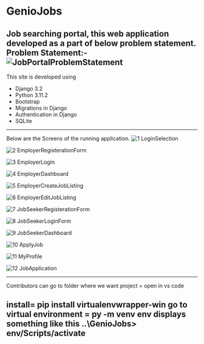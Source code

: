 # GenioJobs
Job searching portal, this web application developed as a part of below problem statement.
Problem Statement:-![JobPortalProblemStatement](https://github.com/ThonteShila/GenioJobs/assets/121039923/8b2aa251-055a-479d-b07e-05b7bd2a9429)
-----------------------------------------------------------------------------------------
This site is developed using
- Django 3.2
- Python 3.11.2
- Bootstrap
- Migrations in Django
- Authentication in Django
- SQLite
-----------------------------------------------------------------------------------------
Below are the Screens of the running application.
![1 LoginSelection](https://github.com/ThonteShila/GenioJobs/assets/121039923/3d7dbf21-78b1-4b21-b547-2ca7e373fe6c)

![2 EmployerRegisterationForm](https://github.com/ThonteShila/GenioJobs/assets/121039923/0719bef7-575c-4ceb-9922-f06157fb5dc7)

![3 EmployerLogin](https://github.com/ThonteShila/GenioJobs/assets/121039923/3866b9c1-0bf6-4239-bdc1-6d217ba48a01)

![4 EmployerDashboard](https://github.com/ThonteShila/GenioJobs/assets/121039923/6d63e091-62d5-4d34-b602-65a163a2cf73)

![5 EmployerCreateJobListing](https://github.com/ThonteShila/GenioJobs/assets/121039923/647adf29-2afe-447f-a1e6-73d453a15f4e)

![6 EmployerEditJobListing](https://github.com/ThonteShila/GenioJobs/assets/121039923/5eb5fba4-09d5-4fcc-98cd-d96ae4d01436)

![7 JobSeekerRegisterationForm](https://github.com/ThonteShila/GenioJobs/assets/121039923/747a50dd-0df4-4586-bb9d-0c15c4bf13b3)

![8 JobSeekerLoginForm](https://github.com/ThonteShila/GenioJobs/assets/121039923/878a7819-c0bc-431f-987a-4358e8fd86bf)

![9 JobSeekerDashboard](https://github.com/ThonteShila/GenioJobs/assets/121039923/c3a20f92-37df-4fb7-bc03-03e31fd7aff5)

![10 ApplyJob](https://github.com/ThonteShila/GenioJobs/assets/121039923/56c3ecf5-e0e5-471b-afaa-39ab9942c0df)

![11 MyProfile](https://github.com/ThonteShila/GenioJobs/assets/121039923/f34ac504-223e-420b-b34b-251eac972dc0)

![12 JobApplication](https://github.com/ThonteShila/GenioJobs/assets/121039923/d849e58d-b3db-4e98-8a05-a22b7af22222)

-----------------------------------------------------------------------------------------
Contributors can go to folder where we want project = open in vs code

install= pip install virtualenvwrapper-win
go to virtual environment = py -m venv env 
displays something like this 
..\GenioJobs> env/Scripts/activate
----------------------------------------------------------------------------------------
